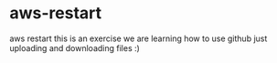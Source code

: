 # aws-restart
aws restart
this is an exercise we are learning how to use github
just uploading and downloading files :)

